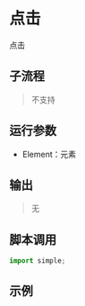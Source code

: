 # 点击 
点击

## 子流程
> 不支持


## 运行参数

* Element：元素


## 输出

> 无    


## 脚本调用

```python
import simple;

```

## 示例